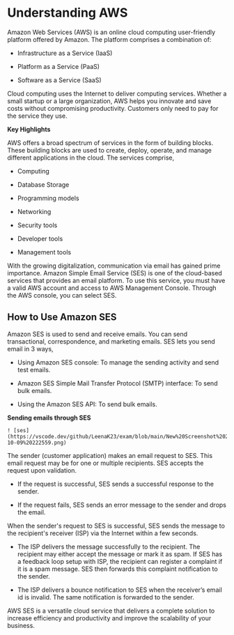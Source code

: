 # Understanding AWS

Amazon Web Services (AWS) is an online cloud computing user-friendly platform offered by Amazon. The platform comprises a combination of:

- Infrastructure as a Service (IaaS)

- Platform as a Service (PaaS)

- Software as a Service (SaaS)

Cloud computing uses the Internet to deliver computing services. Whether a small startup or a large organization, AWS helps you innovate and save costs without compromising productivity. Customers only need to pay for the service they use.

**Key Highlights**

AWS offers a broad spectrum of services in the form of building blocks. These building blocks are used to create, deploy, operate, and manage different applications in the cloud. The services comprise,

- Computing

- Database Storage

- Programming models

- Networking

- Security tools

- Developer tools

- Management tools

With the growing digitalization, communication via email has gained prime importance. Amazon Simple Email Service (SES) is one of the cloud-based services that provides an email platform. To use this service, you must have a valid AWS account and access to AWS Management Console. Through the AWS console, you can select SES.  

## How to Use Amazon SES

Amazon SES is used to send and receive emails. You can send transactional, correspondence, and marketing emails. SES lets you send email in 3 ways,

- Using Amazon SES console: To manage the sending activity and send test emails.

- Amazon SES Simple Mail Transfer Protocol (SMTP) interface: To send bulk emails.

- Using the Amazon SES API: To send bulk emails.

**Sending emails through SES**

	! [ses](https://vscode.dev/github/LeenaK23/exam/blob/main/New%20Screenshot%202024-10-09%20222559.png)
	
	
The sender (customer application) makes an email request to SES. This email request may be for one or multiple recipients. SES accepts the request upon validation.

- If the request is successful, SES sends a successful response to the sender.

- If the request fails, SES sends an error message to the sender and drops the email.

When the sender's request to SES is successful, SES sends the message to the recipient's receiver (ISP) via the Internet within a few seconds.

- The ISP delivers the message successfully to the recipient. The recipient may either accept the message or mark it as spam. If SES has a feedback loop setup with ISP, the recipient can register a complaint if it is a spam message. SES then forwards this complaint notification to the sender.

- The ISP delivers a bounce notification to SES when the receiver’s email id is invalid. The same notification is forwarded to the sender.

AWS SES is a versatile cloud service that delivers a complete solution to increase efficiency and productivity and improve the scalability of your business.